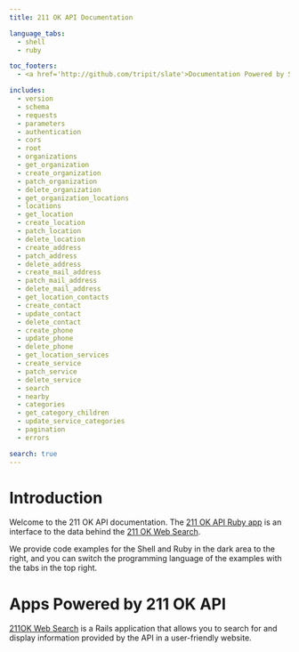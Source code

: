 ```yaml
---
title: 211 OK API Documentation

language_tabs:
  - shell
  - ruby

toc_footers:
  - <a href='http://github.com/tripit/slate'>Documentation Powered by Slate</a>

includes:
  - version
  - schema
  - requests
  - parameters
  - authentication
  - cors
  - root
  - organizations
  - get_organization
  - create_organization
  - patch_organization
  - delete_organization
  - get_organization_locations
  - locations
  - get_location
  - create_location
  - patch_location
  - delete_location
  - create_address
  - patch_address
  - delete_address
  - create_mail_address
  - patch_mail_address
  - delete_mail_address
  - get_location_contacts
  - create_contact
  - update_contact
  - delete_contact
  - create_phone
  - update_phone
  - delete_phone
  - get_location_services
  - create_service
  - patch_service
  - delete_service
  - search
  - nearby
  - categories
  - get_category_children
  - update_service_categories
  - pagination
  - errors

search: true
---
```


# Introduction
Welcome to the 211 OK API documentation. The [211 OK API Ruby app](https://ohana-api-211.herokuapp.com) is an interface to the data behind the [211 OK Web Search](https://211ok.org).

We provide code examples for the Shell and Ruby in the dark area to the right, and you can switch the programming language of the examples with the tabs in the top right.

# Apps Powered by 211 OK API

[211OK Web Search](https://211ok.org) is a Rails application that allows you to search for and display information provided by the API in a user-friendly website.
